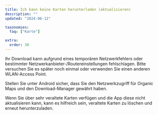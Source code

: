 ```yaml
---
title: Ich kann keine Karten herunterladen (aktualisieren)
description: ""
updated: "2024-06-12"

taxonomies:
  faq: ["Karte"]

extra:
  order: 30
---
```


Ihr Download kann aufgrund eines temporären Netzwerkfehlers oder bestimmter Netzwerkanbieter-/Routereinstellungen fehlschlagen. Bitte versuchen Sie es später noch einmal oder verwenden Sie einen anderen WLAN-Access Point.

Stellen Sie unter Android sicher, dass Sie den Netzwerkzugriff für Organic Maps und den Download-Manager gewährt haben.

Wenn Sie über sehr veraltete Karten verfügen und die App diese nicht aktualisieren kann, kann es hilfreich sein, veraltete Karten zu löschen und erneut herunterzuladen.
